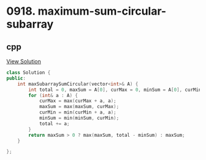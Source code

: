 # 0918. maximum-sum-circular-subarray

## cpp

[View Solution](0918-maximum-sum-circular-subarray.cpp)


```cpp
class Solution {
public:
    int maxSubarraySumCircular(vector<int>& A) {
        int total = 0, maxSum = A[0], curMax = 0, minSum = A[0], curMin = 0;
        for (int& a : A) {
            curMax = max(curMax + a, a);
            maxSum = max(maxSum, curMax);
            curMin = min(curMin + a, a);
            minSum = min(minSum, curMin);
            total += a;
        }
        return maxSum > 0 ? max(maxSum, total - minSum) : maxSum;
    }

};
```

